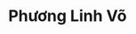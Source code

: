 ---
layout: album_gallery
resource: instagram
title: "Phương Linh Võ"
description: "Instagram albums of Phương Linh Võ</br>. Username: plinhhhhh"
active: gallery
images:
- image_path: /plinhhhhh/-1/20210710_114726_213825263_286006573240759_70099707223806747_n.jpg
  gallery-folder: /gallery/plinhhhhh/-1/
  gallery-name: -1
  gallery-date: April 2025
- image_path: /plinhhhhh/bikini/20210703_203010_211525747_507137497190653_3168818976893269615_n.jpg
  gallery-folder: /gallery/plinhhhhh/bikini/
  gallery-name: bikini
  gallery-date: April 2025
- image_path: /plinhhhhh/body/20250411_210353_490182790_18497286343009573_7080777156231665074_n.jpg
  gallery-folder: /gallery/plinhhhhh/body/
  gallery-name: body
  gallery-date: April 2025
- image_path: /plinhhhhh/vong-1/20200619_200105_104494149_312262936828601_8971838425805759983_n.jpg
  gallery-folder: /gallery/plinhhhhh/vong-1/
  gallery-name: vong-1
  gallery-date: April 2025
- image_path: /plinhhhhh/vong-3/20210428_114819_178720235_261024202331685_6913342073030487878_n.jpg
  gallery-folder: /gallery/plinhhhhh/vong-3/
  gallery-name: vong-3
  gallery-date: April 2025
---